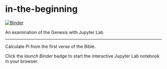 # in-the-beginning

[![Binder](https://mybinder.org/badge_logo.svg)](https://mybinder.org/v2/gh/mad0perator/in-the-beginning/daa3423?urlpath=https%3A%2F%2Fgithub.com%2Fmad0perator%2Fin-the-beginning%2Fblob%2Fmain%2Fin_the_beginning.ipynb)

An examination of the Genesis with Jupyter Lab

---

Calculate Pi from the first verse of the Bible.

Click the *launch Binder* badge to start the interactive Jupyter Lab notebook in your browser.


